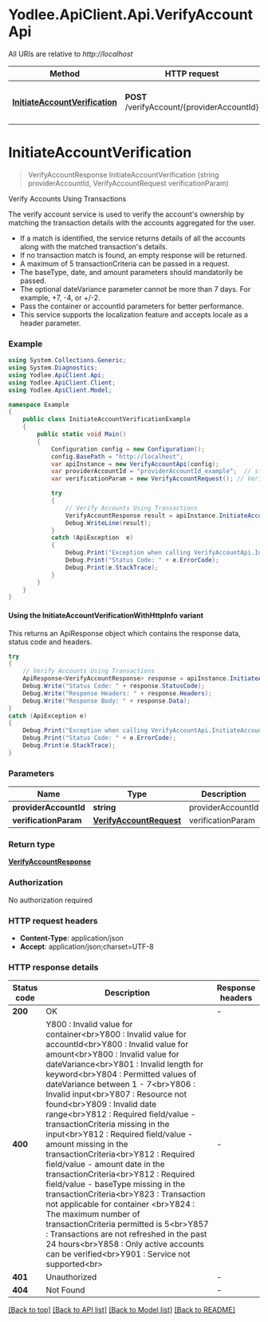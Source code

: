 # Yodlee.ApiClient.Api.VerifyAccountApi

All URIs are relative to *http://localhost*

| Method | HTTP request | Description |
|--------|--------------|-------------|
| [**InitiateAccountVerification**](VerifyAccountApi.md#initiateaccountverification) | **POST** /verifyAccount/{providerAccountId} | Verify Accounts Using Transactions |

<a name="initiateaccountverification"></a>
# **InitiateAccountVerification**
> VerifyAccountResponse InitiateAccountVerification (string providerAccountId, VerifyAccountRequest verificationParam)

Verify Accounts Using Transactions

The verify account service is used to verify the account's ownership by  matching the transaction details with the accounts aggregated for the user.<br><ul><li>If a match is identified, the service returns details of all the accounts along with the matched transaction's details.<li>If no transaction match is found, an empty response will be returned.<li>A maximum of 5 transactionCriteria can be passed in a request.<li>The baseType, date, and amount parameters should mandatorily be passed.<li>The optional dateVariance parameter cannot be more than 7 days. For example, +7, -4, or +/-2.<li>Pass the container or accountId parameters for better performance.<li>This service supports the localization feature and accepts locale as a header parameter.</li></ul>

### Example
```csharp
using System.Collections.Generic;
using System.Diagnostics;
using Yodlee.ApiClient.Api;
using Yodlee.ApiClient.Client;
using Yodlee.ApiClient.Model;

namespace Example
{
    public class InitiateAccountVerificationExample
    {
        public static void Main()
        {
            Configuration config = new Configuration();
            config.BasePath = "http://localhost";
            var apiInstance = new VerifyAccountApi(config);
            var providerAccountId = "providerAccountId_example";  // string | providerAccountId
            var verificationParam = new VerifyAccountRequest(); // VerifyAccountRequest | verificationParam

            try
            {
                // Verify Accounts Using Transactions
                VerifyAccountResponse result = apiInstance.InitiateAccountVerification(providerAccountId, verificationParam);
                Debug.WriteLine(result);
            }
            catch (ApiException  e)
            {
                Debug.Print("Exception when calling VerifyAccountApi.InitiateAccountVerification: " + e.Message);
                Debug.Print("Status Code: " + e.ErrorCode);
                Debug.Print(e.StackTrace);
            }
        }
    }
}
```

#### Using the InitiateAccountVerificationWithHttpInfo variant
This returns an ApiResponse object which contains the response data, status code and headers.

```csharp
try
{
    // Verify Accounts Using Transactions
    ApiResponse<VerifyAccountResponse> response = apiInstance.InitiateAccountVerificationWithHttpInfo(providerAccountId, verificationParam);
    Debug.Write("Status Code: " + response.StatusCode);
    Debug.Write("Response Headers: " + response.Headers);
    Debug.Write("Response Body: " + response.Data);
}
catch (ApiException e)
{
    Debug.Print("Exception when calling VerifyAccountApi.InitiateAccountVerificationWithHttpInfo: " + e.Message);
    Debug.Print("Status Code: " + e.ErrorCode);
    Debug.Print(e.StackTrace);
}
```

### Parameters

| Name | Type | Description | Notes |
|------|------|-------------|-------|
| **providerAccountId** | **string** | providerAccountId |  |
| **verificationParam** | [**VerifyAccountRequest**](VerifyAccountRequest.md) | verificationParam |  |

### Return type

[**VerifyAccountResponse**](VerifyAccountResponse.md)

### Authorization

No authorization required

### HTTP request headers

 - **Content-Type**: application/json
 - **Accept**: application/json;charset=UTF-8


### HTTP response details
| Status code | Description | Response headers |
|-------------|-------------|------------------|
| **200** | OK |  -  |
| **400** | Y800 : Invalid value for container&lt;br&gt;Y800 : Invalid value for accountId&lt;br&gt;Y800 : Invalid value for amount&lt;br&gt;Y800 : Invalid value for dateVariance&lt;br&gt;Y801 : Invalid length for keyword&lt;br&gt;Y804 : Permitted values of dateVariance between 1 - 7&lt;br&gt;Y806 : Invalid input&lt;br&gt;Y807 : Resource not found&lt;br&gt;Y809 : Invalid date range&lt;br&gt;Y812 : Required field/value - transactionCriteria missing in the input&lt;br&gt;Y812 : Required field/value - amount missing in the transactionCriteria&lt;br&gt;Y812 : Required field/value - amount date in the transactionCriteria&lt;br&gt;Y812 : Required field/value - baseType missing in the transactionCriteria&lt;br&gt;Y823 : Transaction not applicable for container &lt;br&gt;Y824 : The maximum number of transactionCriteria permitted is 5&lt;br&gt;Y857 : Transactions are not refreshed in the past 24 hours&lt;br&gt;Y858 : Only active accounts can be verified&lt;br&gt;Y901 : Service not supported&lt;br&gt; |  -  |
| **401** | Unauthorized |  -  |
| **404** | Not Found |  -  |

[[Back to top]](#) [[Back to API list]](../README.md#documentation-for-api-endpoints) [[Back to Model list]](../README.md#documentation-for-models) [[Back to README]](../README.md)

